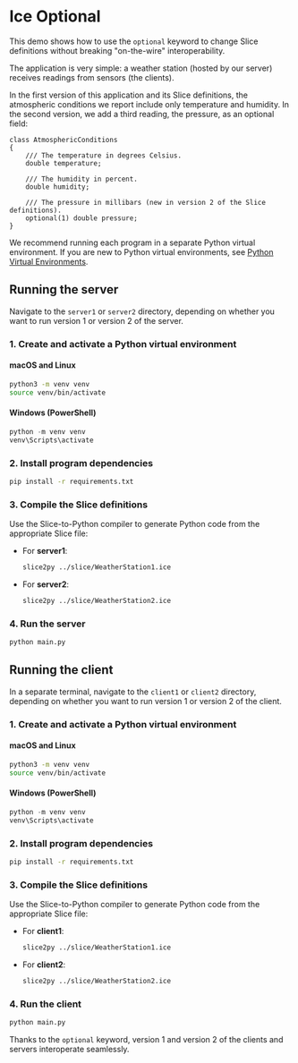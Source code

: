 # Ice Optional

This demo shows how to use the `optional` keyword to change Slice definitions without breaking "on-the-wire"
interoperability.

The application is very simple: a weather station (hosted by our server) receives readings from sensors (the clients).

In the first version of this application and its Slice definitions, the atmospheric conditions we report include only
temperature and humidity. In the second version, we add a third reading, the pressure, as an optional field:

```ice
class AtmosphericConditions
{
    /// The temperature in degrees Celsius.
    double temperature;

    /// The humidity in percent.
    double humidity;

    /// The pressure in millibars (new in version 2 of the Slice definitions).
    optional(1) double pressure;
}
```

We recommend running each program in a separate Python virtual environment.
If you are new to Python virtual environments, see [Python Virtual Environments].

## Running the server

Navigate to the `server1` or `server2` directory, depending on whether you want to run version 1 or version 2 of the server.

### 1. Create and activate a Python virtual environment

#### macOS and Linux

```bash
python3 -m venv venv
source venv/bin/activate
```

#### Windows (PowerShell)

```powershell
python -m venv venv
venv\Scripts\activate
```

### 2. Install program dependencies

```bash
pip install -r requirements.txt
```

### 3. Compile the Slice definitions

Use the Slice-to-Python compiler to generate Python code from the appropriate Slice file:

- For **server1**:

  ```bash
  slice2py ../slice/WeatherStation1.ice
  ```

- For **server2**:

  ```bash
  slice2py ../slice/WeatherStation2.ice
  ```

### 4. Run the server

```bash
python main.py
```

## Running the client

In a separate terminal, navigate to the `client1` or `client2` directory, depending on whether you want to run version
1 or version 2 of the client.

### 1. Create and activate a Python virtual environment

#### macOS and Linux

```bash
python3 -m venv venv
source venv/bin/activate
```

#### Windows (PowerShell)

```powershell
python -m venv venv
venv\Scripts\activate
```

### 2. Install program dependencies

```bash
pip install -r requirements.txt
```

### 3. Compile the Slice definitions

Use the Slice-to-Python compiler to generate Python code from the appropriate Slice file:

- For **client1**:

  ```bash
  slice2py ../slice/WeatherStation1.ice
  ```

- For **client2**:

  ```bash
  slice2py ../slice/WeatherStation2.ice
  ```

### 4. Run the client

```bash
python main.py
```

Thanks to the `optional` keyword, version 1 and version 2 of the clients and servers interoperate seamlessly.

[Python Virtual Environments]: https://docs.python.org/3/tutorial/venv.html

